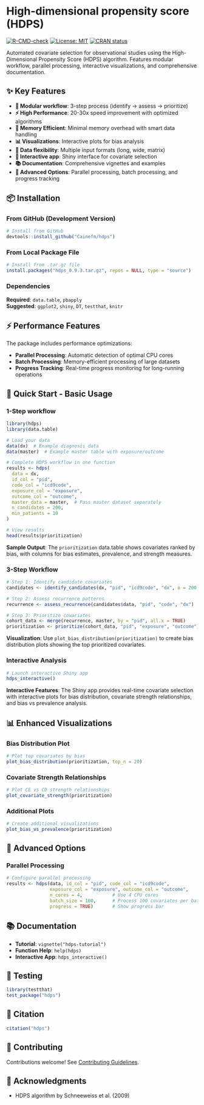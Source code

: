 
# High-dimensional propensity score (HDPS)

[![R-CMD-check](https://github.com/Cainefm/hdps/workflows/R-CMD-check/badge.svg)](https://github.com/Cainefm/hdps/actions)
[![License: MIT](https://img.shields.io/badge/License-MIT-yellow.svg)](https://opensource.org/licenses/MIT)
[![CRAN status](https://www.r-pkg.org/badges/version/hdps)](https://CRAN.R-project.org/package=hdps)

Automated covariate selection for observational studies using the High-Dimensional Propensity Score (HDPS) algorithm. Features modular workflow, parallel processing, interactive visualizations, and comprehensive documentation.

## ✨ Key Features

- **🚀 Modular workflow**: 3-step process (identify → assess → prioritize)
- **⚡ High Performance**: 20-30x speed improvement with optimized algorithms
- **💾 Memory Efficient**: Minimal memory overhead with smart data handling
- **📊 Visualizations**: Interactive plots for bias analysis
- **🔄 Data flexibility**: Multiple input formats (long, wide, matrix)
- **📱 Interactive app**: Shiny interface for covariate selection
- **📚 Documentation**: Comprehensive vignettes and examples
- **🔧 Advanced Options**: Parallel processing, batch processing, and progress tracking

## 📦 Installation

### From GitHub (Development Version)
```r
# Install from GitHub
devtools::install_github("Cainefm/hdps")
```

### From Local Package File
```r
# Install from .tar.gz file
install.packages("hdps_0.9.3.tar.gz", repos = NULL, type = "source")
```

### Dependencies
**Required**: `data.table`, `pbapply`  
**Suggested**: `ggplot2`, `shiny`, `DT`, `testthat`, `knitr`

## ⚡ Performance Features

The package includes performance optimizations:

- **Parallel Processing**: Automatic detection of optimal CPU cores
- **Batch Processing**: Memory-efficient processing of large datasets
- **Progress Tracking**: Real-time progress monitoring for long-running operations

## 🚀 Quick Start - Basic Usage

### 1-Step workflow
```r
library(hdps)
library(data.table)

# Load your data
data(dx)  # Example diagnosis data
data(master)  # Example master table with exposure/outcome

# Complete HDPS workflow in one function
results <- hdps(
  data = dx,
  id_col = "pid",
  code_col = "icd9code", 
  exposure_col = "exposure",
  outcome_col = "outcome",
  master_data = master,  # Pass master dataset separately
  n_candidates = 200,
  min_patients = 10
)

# View results
head(results$prioritization)
```

**Sample Output**: The `prioritization` data.table shows covariates ranked by bias, with columns for bias estimates, prevalence, and strength measures.


### 3-Step Workflow
```r
# Step 1: Identify candidate covariates
candidates <- identify_candidates(dx, "pid", "icd9code", "dx", n = 200, min_patients = 10)

# Step 2: Assess recurrence patterns
recurrence <- assess_recurrence(candidates$data, "pid", "code", "dx")

# Step 3: Prioritize covariates
cohort_data <- merge(recurrence, master, by = "pid", all.x = TRUE)
prioritization <- prioritize(cohort_data, "pid", "exposure", "outcome")
```

**Visualization**: Use `plot_bias_distribution(prioritization)` to create bias distribution plots showing the top prioritized covariates.

### Interactive Analysis
```r
# Launch interactive Shiny app
hdps_interactive()
```

**Interactive Features**: The Shiny app provides real-time covariate selection with interactive plots for bias distribution, covariate strength relationships, and bias vs prevalence analysis.



## 📊 Enhanced Visualizations

### Bias Distribution Plot
```r
# Plot top covariates by bias
plot_bias_distribution(prioritization, top_n = 20)
```

### Covariate Strength Relationships
```r
# Plot CE vs CD strength relationships
plot_covariate_strength(prioritization)
```

### Additional Plots
```r
# Create additional visualizations
plot_bias_vs_prevalence(prioritization)
```

## 🔧 Advanced Options

### Parallel Processing
```r
# Configure parallel processing
results <- hdps(data, id_col = "pid", code_col = "icd9code", 
                exposure_col = "exposure", outcome_col = "outcome",
                n_cores = 4,           # Use 4 CPU cores
                batch_size = 100,      # Process 100 covariates per batch
                progress = TRUE)       # Show progress bar
```


## 📚 Documentation

- **Tutorial**: `vignette("hdps-tutorial")`
- **Function Help**: `help(hdps)`
- **Interactive App**: `hdps_interactive()`

## 🧪 Testing

```r
library(testthat)
test_package("hdps")
```


## 📖 Citation

```r
citation("hdps")
```

## 🤝 Contributing

Contributions welcome! See [Contributing Guidelines](CONTRIBUTING.md).

## 🙏 Acknowledgments

- HDPS algorithm by Schneeweiss et al. (2009)
